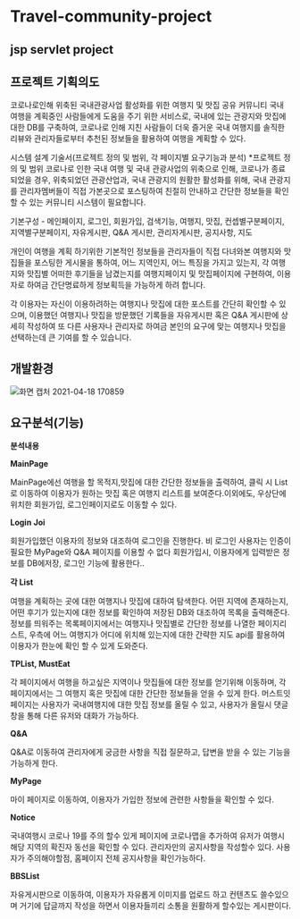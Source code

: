 # Travel-community-project

## jsp servlet project

## **프로젝트 기획의도**

코로나로인해 위축된 국내관광사업 활성화를 위한 여행지 및 맛집 공유 커뮤니티
국내 여행을 계획중인 사람들에게 도움을 주기 위한 서비스로, 국내에 있는 관광지와 맛집에 대한 DB를 구축하여, 
코로나로 인해 지친 사람들이 더욱 즐거운 국내 여행지를 솔직한 리뷰와 관리자들로부터 추천된 정보들을 활용하여 여행을 계획할 수 있다.


시스템 설계 기술서(프로젝트 정의 및 범위, 각 페이지별 요구기능과 분석)
*프로젝트 정의 및 범위
코로나로 인한 국내 여행 및 국내 관광사업의 위축으로 인해, 코로나가 종료되었을 경우, 위축되었던 관광산업과, 국내 관광지의 원활한 활성화를 위해, 국내 관광지를 관리자멤버들이 직접 가본곳으로 포스팅하여 친절히 안내하고 간단한 정보들을 확인할 수  있는 커뮤니티 시스템이 필요합니다.

기본구성 - 메인페이지, 로그인, 회원가입, 검색기능, 여행지, 맛집, 컨셉별구분페이지, 지역별구분페이지, 자유게시판, Q&A 게시판, 관리자게시판, 공지사항, 지도

개인이 여행을 계획 하기위한 기본적인 정보들을 관리자들이 직접 다녀와본 여행지와 맛집들을 포스팅한 게시물을 통하여, 어느 지역인지, 어느 특징을 가지고 있는지, 각 여행지와 맛집별 어떠한 후기들을 남겼는지를 여행지페이지 및 맛집페이지에 구현하여, 이용자로 하여금 간단명료하게 정보획득을 가능하게 하려 합니다. 

각 이용자는 자신이 이용하려하는 여행지나 맛집에 대한 포스트를 간단히 확인할 수 있으며, 이용했던 여행지나 맛집을 방문했던 기록들을 자유게시판 혹은 Q&A 게시판에 상세히 작성하여 또 다른 사용자나 관리자로 하여금 본인의 요구에 맞는 여행지나 맛집을 선택하는데 큰 기여를 할 수 있습니다.

## **개발환경**
![화면 캡처 2021-04-18 170859](https://user-images.githubusercontent.com/72747720/115138748-e5f4ca00-a068-11eb-8473-9b71594ee0b5.png)


## **요구분석(기능)**
**분석내용**



**MainPage**

MainPage에선 여행을 할 목적지,맛집에 대한 간단한 정보들을 출력하여, 클릭 시 List로 이동하여 이용자가 원하는 맛집 혹은 여행지 리스트를 보여준다.이외에도, 우상단에 위치한 회원가입, 로그인페이지로도 이동할 수 있다.

**Login**
**Joi**

회원가입했던 이용자의 정보와 대조하여 로그인을 진행한다. 비 로그인 사용자는 인증이 필요한 MyPage와 Q&A 페이지를 이용할 수 없다
회원가입시, 이용자에게 입력받은 정보를 DB에저장, 로그인 기능에 활용한다..

**각 List**

여행을 계획하는 곳에 대한 여행지나 맛집에 대하여 탐색한다. 어떤 지역에 존재하는지, 어떤 후기가 있는지에 대한 정보를 확인하여 저장된 DB와 대조하여 목록을 출력해준다.
정보를 띄워주는 목록페이지에서는 여행지나 맛집별로 간단한 정보를 나열한 페이지리스트, 우측에 어느 여행지가 어디에 위치해 있는지에 대한 간략한 지도 api를 활용하여
이용자가 한눈에 확인 할 수 있게 도와준다.

**TPList,  MustEat**

각 페이지에서 여행을 하고싶은 지역이나 맛집들에 대한 정보를 얻기위해 이동하며, 각 페이지에서는 그 여행지 혹은 맛집에 대한 간단한 정보들을 얻을 수 있게 한다.
머스트잇 페이지는 사용자가 국내여행지에 대한 맛집 정보를 올릴 수 있고, 사용자가 올릴시 댓글창을 통해 다른 유저와 대화가 가능하다.

**Q&A**

Q&A로 이동하여 관리자에게 궁금한 사항을 직접 질문하고, 답변을 받을 수 있는 기능을 가능하게 한다.


**MyPage**

마이 페이지로 이동하여, 이용자가 가입한 정보에 관련한 사항들을 확인할 수 있다.

**Notice**

국내여행시 코로나 19를 주의 할수 있게 페이지에 코로나맵을 추가하여 유저가 여행시 해당 지역의 확진자 동선을 확인할 수 있다.
관리자만의 공지사항을 작성할수 있다. 사용자가 주의해야할점, 홈페이지 전체 공지사항을 확인가능하다.

**BBSList**

자유게시판으로 이동하여, 이용자가 자유롭게 이미지를 업로드 하고 컨텐츠도 쓸수있으며 거기에 답글까지 작성을 하면서 이용자들끼리 소통을 원활하게 할수있는 게시판이다. 


